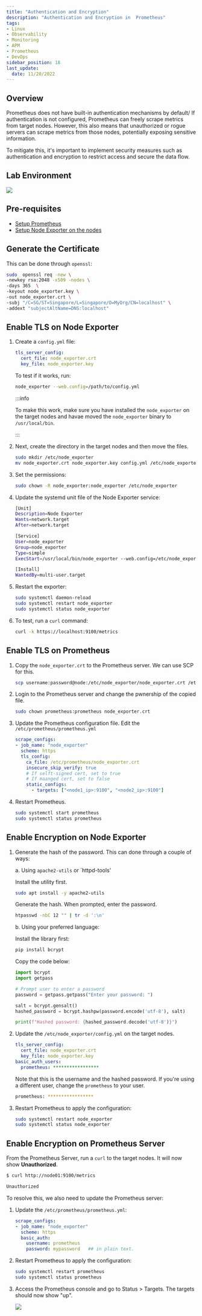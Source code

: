 ```yaml
---
title: "Authentication and Encryption"
description: "Authentication and Encryption in  Prometheus"
tags: 
- Linux
- Observability
- Monitoring 
- APM
- Prometheus
- DevOps
sidebar_position: 18
last_update:
  date: 11/20/2022
---
```



## Overview

Prometheus does not have built-in authentication mechanisms by default/ If authentication is not configured, Prometheus can freely scrape metrics from target nodes. However, this also means that unauthorized or rogue servers can scrape metrics from those nodes, potentially exposing sensitive information. 

To mitigate this, it's important to implement security measures such as authentication and encryption to restrict access and secure the data flow.

## Lab Environment 

<div class='img-center'>

![](/img/docs/prometheus=lab-environment.png) 

</div>


## Pre-requisites  

- [Setup Prometheus](/docs/018-Observability/010-Prometheus-and-Grafana/011-Installation.md)
- [Setup Node Exporter on the nodes](/docs/018-Observability/010-Prometheus-and-Grafana/017-Setting-up-Exporters.md)


## Generate the Certificate
 
This can be done through `openssl`:

```bash
sudo  openssl req -new \
-newkey rsa:2048 -x509 -nodes \
-days 365  \
-keyout node_exporter.key \
-out node_exporter.crt \
-subj "/C=SG/ST=Singapore/L=Singapore/O=MyOrg/CN=localhost" \
-addext "subjectAltName=DNS:localhost"
```

## Enable TLS on Node Exporter 

1. Create a `config.yml` file:

    ```yaml
    tls_server_config:
      cert_file: node_exporter.crt  
      key_file: node_exporter.key  
    ```

    To test if it works, run:

    ```bash
    node_exporter --web.config=/path/to/config.yml 
    ```

    :::info 

    To make this work, make sure you have installed the `node_exporter` on the target nodes and havae moved the `node_exporter` binary to `/usr/local/bin`.

    :::


2. Next, create the directory in the target nodes and then move the files.

    ```bash
    sudo mkdir /etc/node_exporter
    mv node_exporter.crt node_exporter.key config.yml /etc/node_exporter
    ```

3. Set the permissions:

    ```bash
    sudo chown -R node_exporter:node_exporter /etc/node_exporter 
    ```

4. Update the systemd unit file of the Node Exporter service:

   ```bash
   [Unit]
   Description=Node Exporter
   Wants=network.target
   After=network.target

   [Service]
   User=node_exporter
   Group=node_exporter
   Type=simple
   ExecStart=/usr/local/bin/node_exporter --web.config=/etc/node_exporter/config.yml

   [Install]
   WantedBy=multi-user.target
   ```  

5.  Restart the exporter:  

    ```bash
    sudo systemctl daemon-reload
    sudo systemctl restart node_exporter
    sudo systemctl status node_exporter
    ```  

6. To test, run a `curl` command:

    ```bash
    curl -k https://localhost:9100/metrics 
    ```

## Enable TLS on Prometheus

1. Copy the `node_exporter.crt` to the Prometheus server. We can use SCP for this.

    ```bash
    scp username:password@node:/etc/node_exporter/node_exporter.crt /etc/prometheus 
    ```

2. Login to the Prometheus server and change the pwnership of the copied file.

    ```bash
    sudo chown prometheus:prometheus node_exporter.crt
    ```
3. Update the Prometheus configuration file. Edit the `/etc/prometheus/prometheus.yml`

    ```yaml
    scrape_configs:
    - job_name: "node_exporter"
      scheme: https
      tls_config: 
        ca_file: /etc/prometheus/node_exporter.crt
        insecure_skip_verify: true          
        # If selft-signed cert, set to true
        # If maanged cert, set to false 
        static_configs:
          - targets: ["<node1_ip>:9100", "<node2_ip>:9100"]
    ```  

4. Restart Prometheus.

   ```bash
   sudo systemctl start prometheus
   sudo systemctl status prometheus
   ```  



## Enable Encryption on Node Exporter 

1. Generate the hash of the password. This can done through a couple of ways:

    a. Using `apache2-utils` or `httpd-tools' 

      Install the utility first.

      ```bash
      sudo apt install -y apache2-utils 
      ```
      
      Generate the hash. When prompted, enter the password.

      ```bash 
      htpasswd -nbC 12 "" | tr -d ':\n'
      ```

    b. Using your preferred language:

      Install the library first:

      ```bash
      pip install bcrypt
      ```

      Copy the code below:

      ```python 
      import bcrypt
      import getpass

      # Prompt user to enter a password
      password = getpass.getpass("Enter your password: ")

      salt = bcrypt.gensalt()
      hashed_password = bcrypt.hashpw(password.encode('utf-8'), salt)

      print(f"Hashed password: {hashed_password.decode('utf-8')}")
      ```

2. Update the `/etc/node_exporter/config.yml` on the target nodes.

    ```yaml
    tls_server_config:
      cert_file: node_exporter.crt  
      key_file: node_exporter.key  
    basic_auth_users:
      prometheus: *****************
    ```

    Note that this is the username and the hashed password. If you're using a different user, change the `prometheus` to your user.

    ```bash
    prometheus: *****************
    ```

3.  Restart Prometheus to apply the configuration:  

    ```bash
    sudo systemctl restart node_exporter
    sudo systemctl status node_exporter
    ```  


## Enable Encryption on Prometheus Server

From the Prometheus Server, run a `curl` to the target nodes. It will now show **Unauthorized**.

```bash
$ curl http://node01:9100/metrics

Unauthorized 
```

To resolve this, we also need to update the Prometheus server:

1. Update the `/etc/prometheus/prometheus.yml`:

    ```yaml
    scrape_configs:
    - job_name: "node_exporter"
      scheme: https
      basic_auth:
        username: prometheus 
        password: mypassword   ## in plain text.
    ```  

2.  Restart Prometheus to apply the configuration:  

      ```bash
      sudo systemctl restart prometheus
      sudo systemctl status prometheus
      ```  

3. Access the Prometheus console and go to Status > Targets. The targets should now show "up".

    ![](/img/docs/12112024-observability-prometheus-targets-up-enabled-encryption.png)
